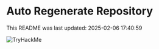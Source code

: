 # Auto Regenerate Repository

This README was last updated: 2025-02-06 17:40:59

 ![TryHackMe](https://tryhackme.com/badge/533634)